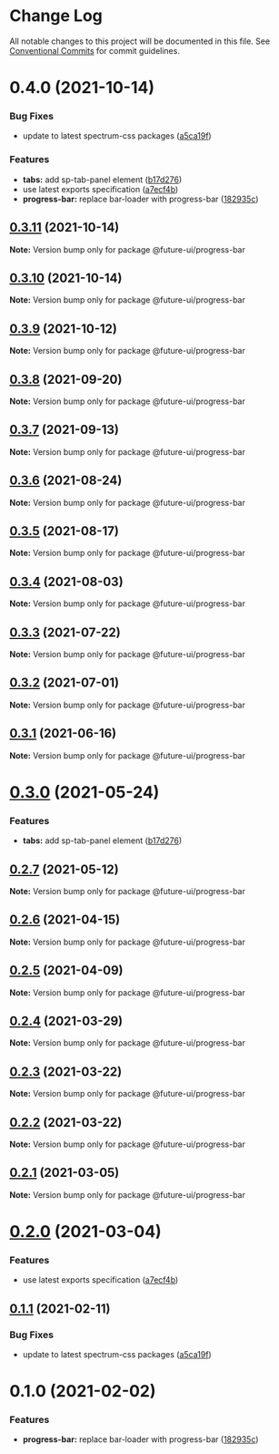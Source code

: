 # Change Log

All notable changes to this project will be documented in this file.
See [Conventional Commits](https://conventionalcommits.org) for commit guidelines.

# 0.4.0 (2021-10-14)


### Bug Fixes

* update to latest spectrum-css packages ([a5ca19f](https://github.com/adobe/spectrum-web-components/commit/a5ca19f67d5b3f0951667c4441d4d977bf1e0937))


### Features

* **tabs:** add sp-tab-panel element ([b17d276](https://github.com/adobe/spectrum-web-components/commit/b17d2765cf415578a31e5fa23515c25ff4c3922d))
* use latest exports specification ([a7ecf4b](https://github.com/adobe/spectrum-web-components/commit/a7ecf4b6da7996f36a8a89f62cc2384709497008))
* **progress-bar:** replace bar-loader with progress-bar ([182935c](https://github.com/adobe/spectrum-web-components/commit/182935c540013af9e793ccf5654113b7af5d34de))





## [0.3.11](https://github.com/adobe/spectrum-web-components/compare/@future-ui/progress-bar@0.3.9...@future-ui/progress-bar@0.3.11) (2021-10-14)

**Note:** Version bump only for package @future-ui/progress-bar

## [0.3.10](https://github.com/adobe/spectrum-web-components/compare/@future-ui/progress-bar@0.3.9...@future-ui/progress-bar@0.3.10) (2021-10-14)

**Note:** Version bump only for package @future-ui/progress-bar

## [0.3.9](https://github.com/adobe/spectrum-web-components/compare/@future-ui/progress-bar@0.3.8...@future-ui/progress-bar@0.3.9) (2021-10-12)

**Note:** Version bump only for package @future-ui/progress-bar

## [0.3.8](https://github.com/adobe/spectrum-web-components/compare/@future-ui/progress-bar@0.3.7...@future-ui/progress-bar@0.3.8) (2021-09-20)

**Note:** Version bump only for package @future-ui/progress-bar

## [0.3.7](https://github.com/adobe/spectrum-web-components/compare/@future-ui/progress-bar@0.3.6...@future-ui/progress-bar@0.3.7) (2021-09-13)

**Note:** Version bump only for package @future-ui/progress-bar

## [0.3.6](https://github.com/adobe/spectrum-web-components/compare/@future-ui/progress-bar@0.3.5...@future-ui/progress-bar@0.3.6) (2021-08-24)

**Note:** Version bump only for package @future-ui/progress-bar

## [0.3.5](https://github.com/adobe/spectrum-web-components/compare/@future-ui/progress-bar@0.3.4...@future-ui/progress-bar@0.3.5) (2021-08-17)

**Note:** Version bump only for package @future-ui/progress-bar

## [0.3.4](https://github.com/adobe/spectrum-web-components/compare/@future-ui/progress-bar@0.3.3...@future-ui/progress-bar@0.3.4) (2021-08-03)

**Note:** Version bump only for package @future-ui/progress-bar

## [0.3.3](https://github.com/adobe/spectrum-web-components/compare/@future-ui/progress-bar@0.3.2...@future-ui/progress-bar@0.3.3) (2021-07-22)

**Note:** Version bump only for package @future-ui/progress-bar

## [0.3.2](https://github.com/adobe/spectrum-web-components/compare/@future-ui/progress-bar@0.3.1...@future-ui/progress-bar@0.3.2) (2021-07-01)

**Note:** Version bump only for package @future-ui/progress-bar

## [0.3.1](https://github.com/adobe/spectrum-web-components/compare/@future-ui/progress-bar@0.3.0...@future-ui/progress-bar@0.3.1) (2021-06-16)

**Note:** Version bump only for package @future-ui/progress-bar

# [0.3.0](https://github.com/adobe/spectrum-web-components/compare/@future-ui/progress-bar@0.2.7...@future-ui/progress-bar@0.3.0) (2021-05-24)

### Features

-   **tabs:** add sp-tab-panel element ([b17d276](https://github.com/adobe/spectrum-web-components/commit/b17d2765cf415578a31e5fa23515c25ff4c3922d))

## [0.2.7](https://github.com/adobe/spectrum-web-components/compare/@future-ui/progress-bar@0.2.6...@future-ui/progress-bar@0.2.7) (2021-05-12)

**Note:** Version bump only for package @future-ui/progress-bar

## [0.2.6](https://github.com/adobe/spectrum-web-components/compare/@future-ui/progress-bar@0.2.5...@future-ui/progress-bar@0.2.6) (2021-04-15)

**Note:** Version bump only for package @future-ui/progress-bar

## [0.2.5](https://github.com/adobe/spectrum-web-components/compare/@future-ui/progress-bar@0.2.4...@future-ui/progress-bar@0.2.5) (2021-04-09)

**Note:** Version bump only for package @future-ui/progress-bar

## [0.2.4](https://github.com/adobe/spectrum-web-components/compare/@future-ui/progress-bar@0.2.3...@future-ui/progress-bar@0.2.4) (2021-03-29)

**Note:** Version bump only for package @future-ui/progress-bar

## [0.2.3](https://github.com/adobe/spectrum-web-components/compare/@future-ui/progress-bar@0.2.2...@future-ui/progress-bar@0.2.3) (2021-03-22)

**Note:** Version bump only for package @future-ui/progress-bar

## [0.2.2](https://github.com/adobe/spectrum-web-components/compare/@future-ui/progress-bar@0.2.1...@future-ui/progress-bar@0.2.2) (2021-03-22)

**Note:** Version bump only for package @future-ui/progress-bar

## [0.2.1](https://github.com/adobe/spectrum-web-components/compare/@future-ui/progress-bar@0.2.0...@future-ui/progress-bar@0.2.1) (2021-03-05)

**Note:** Version bump only for package @future-ui/progress-bar

# [0.2.0](https://github.com/adobe/spectrum-web-components/compare/@future-ui/progress-bar@0.1.1...@future-ui/progress-bar@0.2.0) (2021-03-04)

### Features

-   use latest exports specification ([a7ecf4b](https://github.com/adobe/spectrum-web-components/commit/a7ecf4b6da7996f36a8a89f62cc2384709497008))

## [0.1.1](https://github.com/adobe/spectrum-web-components/compare/@future-ui/progress-bar@0.1.0...@future-ui/progress-bar@0.1.1) (2021-02-11)

### Bug Fixes

-   update to latest spectrum-css packages ([a5ca19f](https://github.com/adobe/spectrum-web-components/commit/a5ca19f67d5b3f0951667c4441d4d977bf1e0937))

# 0.1.0 (2021-02-02)

### Features

-   **progress-bar:** replace bar-loader with progress-bar ([182935c](https://github.com/adobe/spectrum-web-components/commit/182935c540013af9e793ccf5654113b7af5d34de))
